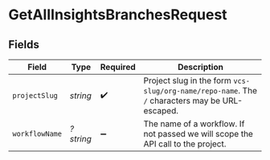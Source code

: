 # GetAllInsightsBranchesRequest


## Fields

| Field                                                                                          | Type                                                                                           | Required                                                                                       | Description                                                                                    |
| ---------------------------------------------------------------------------------------------- | ---------------------------------------------------------------------------------------------- | ---------------------------------------------------------------------------------------------- | ---------------------------------------------------------------------------------------------- |
| `projectSlug`                                                                                  | *string*                                                                                       | :heavy_check_mark:                                                                             | Project slug in the form `vcs-slug/org-name/repo-name`. The `/` characters may be URL-escaped. |
| `workflowName`                                                                                 | *?string*                                                                                      | :heavy_minus_sign:                                                                             | The name of a workflow. If not passed we will scope the API call to the project.               |